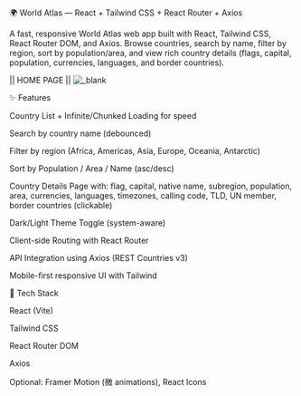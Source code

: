 🌍 World Atlas — React + Tailwind CSS + React Router + Axios

A fast, responsive World Atlas web app built with React, Tailwind CSS, React Router DOM, and Axios. Browse countries, search by name, filter by region, sort by population/area, and view rich country details (flags, capital, population, currencies, languages, and border countries).

|| HOME PAGE ||
<img srs="https://blogger.googleusercontent.com/img/b/R29vZ2xl/AVvXsEh2hZH40WmOUqZ_Fp-5TKOUry1d8pSPDuRbHXaeGtLAcIhRes4ZKaVQ4duyz44m0Vd9Rp5j9kdhztbUUHC_U5_chx5tJjuSxY3FDFCXlq0_g9Wt1-sOIeYM970KcXRHPKC_CuYhxL3ztm437MvIvURv3Lp-BYku-T1Cg7fcWdploxaCVQSLOvFRCVd9Wt1o/s1771/Screenshot%202025-08-30%20072853.png" alt="_blank">

✨ Features

Country List + Infinite/Chunked Loading for speed

Search by country name (debounced)

Filter by region (Africa, Americas, Asia, Europe, Oceania, Antarctic)

Sort by Population / Area / Name (asc/desc)

Country Details Page with: flag, capital, native name, subregion, population, area, currencies, languages, timezones, calling code, TLD, UN member, border countries (clickable)

Dark/Light Theme Toggle (system-aware)

Client-side Routing with React Router

API Integration using Axios (REST Countries v3)

Mobile-first responsive UI with Tailwind

🧱 Tech Stack

React (Vite)

Tailwind CSS

React Router DOM

Axios

Optional: Framer Motion (微 animations), React Icons
